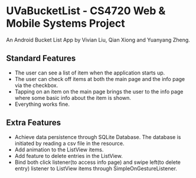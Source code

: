 # UVaBucketList - CS4720 Web & Mobile Systems Project
An Android Bucket List App by Vivian Liu, Qian Xiong and Yuanyang Zheng.

## Standard Features
- The user can see a list of item when the application starts up.
- The user can check off items at both the main page and the info page via the checkbox.
- Tapping on an item on the main page brings the user to the info page where some basic info about the item is shown.
- Everything works fine.

## Extra Features
- Achieve data persistence through SQLite Database. The database is initiated by reading a csv file in the resource.
- Add animation to the ListView items.
- Add feature to delete entries in the ListView.
- Bind both click listener(to access info page) and swipe left(to delete entry) listener to ListView items through SimpleOnGestureListener.
